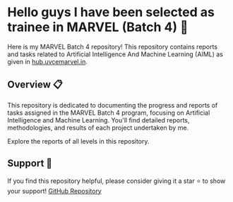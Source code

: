 # Hello guys I have been selected as trainee in MARVEL (Batch 4) 🚀

Here is my MARVEL Batch 4 repository! This repository contains reports and tasks related to Artificial Intelligence And Machine Learning (AIML) as given in [hub.uvcemarvel.in](http://hub.uvcemarvel.in).

## Overview 📋
This repository is dedicated to documenting the progress and reports of tasks assigned in the MARVEL Batch 4 program, focusing on Artificial Intelligence and Machine Learning. You'll find detailed reports, methodologies, and results of each project undertaken by me.

Explore the reports of all levels in this repository. 

## Support 💪

If you find this repository helpful, please consider giving it a star ⭐ to show your support!
[GitHub Repository](https://github.com/poovarasansivakumar2003/Marvel_works)

